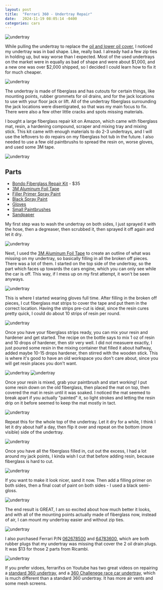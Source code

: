 ```yaml
---
layout: post
title:  "Ferrari 360 - Undertray Repair"
date:   2024-11-19 08:05:14 -0400
categories: cars
---
```


![undertray](/images/undertray/13.jpg)

While pulling the undertray to replace the [oil and lower oil cover](https://rskelton.com/ferrari-360-oil-change-lower-oil-cover-replacement/), I noticed my undertray was in bad shape. Like, really bad. I already had a few zip ties in holding up, but way worse than I expected. Most of the used undertrays on the market were in equally as bad of shape and were about $1,000, and a new one was over $2,000 shipped, so I decided I could learn how to fix it for much cheaper. 

![undertray](/images/undertray/1.jpg)

The undertray is made of fiberglass and has cutouts for certain things, like mounting points, rubber grommets for oil drains, and for the jack locations to use with your floor jack or lift. All of the undertray fiberglass surrounding the jack locations were disentigrated, so that was my main focus to fix. There were also a few other little cracks and spots missing materials. 

I bought a large fiberglass repair kit on Amazon, which came with fiberglass mat, resin, a hardening compound, scraper and mixing tray and mixing stick. This kit came with enough materials to do 2-3 undertrays, and I will use the leftovers to do repairs on my fiberglass hot tub in the future. I also needed to use a few old paintbrushs to spread the resin on, worse gloves, and used some 3M tape.

![undertray](/images/undertray/4.jpg)

## Parts
* [Bondo Fiberglass Repair Kit](https://amzn.to/4hOdtqZ) - $35
* [3M Aluminum Foil Tape](https://amzn.to/40VALVS)
* [Filler Primer Spray Paint](https://amzn.to/3V0Kpm9)
* [Black Spray Paint](https://amzn.to/3UZ0GI6)
* [Gloves](https://amzn.to/48YyGdE)
* [Small Paintbrushes](https://amzn.to/3UWNm7j)
* [Sandpaper](https://amzn.to/4hTPyX2)


My first step was to wash the undertray on both sides, I just sprayed it with the hose, then a degreaser, then scrubbed it, then sprayed it off again and let it dry. 

![undertray](/images/undertray/2.jpg)

Next, I used the [3M Aluminum Foil Tape](https://amzn.to/40VALVS) to create an outline of what was missing on my undertray, so basically filling in all the broken off pieces. There was a lot of them. I started on the top side of the undertray, so the part which faces up towards the cars engine, which you can only see while the car is off. This way, if I mess up on my first attempt, it won't be seen anyways. 

![undertray](/images/undertray/3.jpg)

This is where I started wearing gloves full time. After filling in the broken off pieces, I cut fiberglass mat strips to cover the tape and put them in the correct location. Having the strips pre-cut is ideal, since the resin cures pretty quick, I could do about 10 strips of resin per round. 

![undertray](/images/undertray/5.jpg)

Once you have your fiberglass strips ready, you can mix your resin and hardener and get started. The recipe on the bottle says to mix 1 oz of resin and 10 drops of hardener, then stir very well. I did not measuere exactly, I just poured some resin in the mixing container that filled it about halfway, added maybe 10-15 drops hardener, then stirred with the wooden stick. This is where it's good to have an old workspace you don't care about, since you will get resin places you don't want. 

![undertray](/images/undertray/6.jpg)
![undertray](/images/undertray/7.jpg)

Once your resin is mixed, grab your paintbrush and start working! I put some resin down on the old fiberglass, then placed the mat on top, then covered the mat in resin until it was soaked. I noticed the mat seemed to break apart if you actually "painted" it, so light strokes and letting the resin drip on it before seemed to keep the mat mostly in tact. 

![undertray](/images/undertray/8.jpg)

Repeat this for the whole top of the undertray. Let it dry for a while, I think I let it dry about half a day, then flip it over and repeat on the bottom (more visible) side of the undertray. 

![undertray](/images/undertray/9.jpg)

Once you have all the fiberglass filled in, cut out the excess, I had a lot around my jack points, I kinda wish I cut that before adding resin, because fiberglass is hard to cut. 

![undertray](/images/undertray/10.jpg)

If you want to make it look nicer, sand it now. Then add a filling primer on both sides, then a final coat of paint on both sides - I used a black semi-gloss.

![undertray](/images/undertray/11.jpg)

The end result is GREAT, I am so excited about how much better it looks, and with all of the mounting points actually made of fiberglass now, instead of air, I can mount my undertray easier and without zip ties. 

![undertray](/images/undertray/12.jpg)

I also purchased Ferrari P/N [062678500](https://www.ricambiamerica.com/62678500-plug.html) and [64783600](https://www.ricambiamerica.com/64783600-plug.html), which are both rubber plugs that my undertray was missing that cover the 2 oil drain plugs. It was $13 for those 2 parts from Ricambi. 

![undertray](/images/undertray/13.jpg)

If you prefer vidoes, ferrarifxs on Youtube has two great videos on repairing a [standard 360 undertray](https://www.youtube.com/watch?v=6ZkKHmOET7g), and a [360 Challenege race car undertray](https://www.youtube.com/watch?v=xcjaavgupzU), which is much different than a standard 360 undertray. It has more air vents and some mesh screens.


